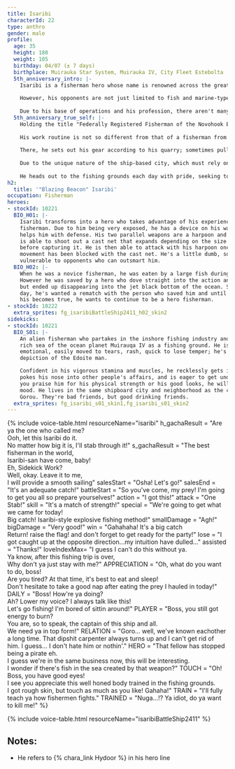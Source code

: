 ```yaml
---
title: Isaribi
characterId: 22
type: anthro
gender: male
profile:
  age: 35
  height: 180
  weight: 105
  birthday: 04/07 (± 7 days)
  birthplace: Muirauka Star System, Muirauka IV, City Fleet Estebolta
  5th_anniversary_intro: |-
    Isaribi is a fisherman hero whose name is renowned across the great oceans of Muirauka IV. The items produced by his glove-type Parallel Weapon, such as casting nets, spears, and baskets, truly resemble the distinct look and feel of a fisherman's gear. 
    
    However, his opponents are not just limited to fish and marine-type Kaibutsu. He puts on a reliable display against land-based Kaibutsu and villains who threaten the city's peace, either by stopping them in their tracks or finishing them off directly. 
    
    Due to his base of operations and his profession, there aren't many chances to see him in the Earth Sphere, but his name and visual design may suggest that he is a hero with surprisingly deep ties to Earth (Japan in particular). He is definitely one to keep an eye out for. 
  5th_anniversary_true_self: |-
    Holding the title "Federally Registered Fisherman of the Novohook Bay Fishing Plant", a designation unfamiliar in the Earth Sphere, he is a fisherman living in the City Fleet Estebolta, diligently piling up his trades every day. 
    
    His work routine is not so different from that of a fisherman from the Earth Sphere. He prepares his boat and sets out before sunrise, heading for the fishing grounds known as the Fishing Plant (designated points where marine life can be caught). 
    
    There, he sets out his gear according to his quarry; sometimes pulling in nets, reeling in longlines, or simply dropping a fishing line. Afterwards, he brings his catch back to Estebolta to sell at the market. 
    
    Due to the unique nature of the ship-based city, which must rely on imports for agricultural products and cannot actively practice animal husbandry, the seafood brought to shore by fishermen like him is an essential lifeline. 
    
    He heads out to the fishing grounds each day with pride, seeking to fill the stomachs of the people in his beloved city. 
h2:
  title: '"Blazing Beacon" Isaribi'
occupation: Fisherman
heroes:
- stockId: 10221
  BIO_H01: |-
    Isaribi transforms into a hero who takes advantage of his experience as a
    fisherman. Due to him being very exposed, he has a device on his waist which
    helps him with defense. His two parallel weapons are a harpoon and a glove. He
    is able to shoot out a cast net that expands depending on the size of its target
    before capturing it. He is then able to attack with his harpoon once the enemy's
    movement has been blocked with the cast net. He's a little dumb, so he is very
    vulnerable to opponents who can outsmart him.
  BIO_H02: |-
    When he was a novice fisherman, he was eaten by a large fish during a storm.
    However he was saved by a hero who dove straight into the action and saved him,
    but ended up disappearing into the jet black bottom of the ocean. Since that
    day, he's wanted a rematch with the person who saved him and until that dream of
    his becomes true, he wants to continue to be a hero fisherman.
- stockId: 10222
  extra_sprites: fg_isaribiBattleShip2411_h02_skin2
sidekicks:
- stockId: 10221
  BIO_S01: |-
    An alien fisherman who partakes in the inshore fishing industry and uses the
    rich sea of the ocean planet Muirauqa IV as a fishing ground. He is awfully
    emotional, easily moved to tears, rash, quick to lose temper; he's the true
    depiction of the Edoite man.

    Confident in his vigorous stamina and muscles, he recklessly gets into fights,
    pokes his nose into other people's affairs, and is eager to get undressed. If
    you praise him for his physical strength or his good looks, he will be in a good
    mood. He lives in the same shipboard city and neighborhood as the carpenter
    Gorou. They're bad friends, but good drinking friends.
  extra_sprites: fg_isaribi_s01_skin1,fg_isaribi_s01_skin2
---
```


{% include voice-table.html resourceName="isaribi"
h_gachaResult = "Are ya the one who called me?<br>Ooh, let this Isaribi do it.<br>No matter how big it is, I'll stab through it!"
s_gachaResult = "The best fisherman in the world,<br>Isaribi-san have come, baby!<br>Eh, Sidekick Work?<br>Well, okay. Leave it to me,<br>I will provide a smooth sailing"
salesStart = "Osha! Let's go!"
salesEnd = "It's an adequate catch!"
battleStart = "So you've come, my prey! I'm going to get you all so prepare yourselves!"
action = "I got this!"
attack = "One Stab!"
skill = "It's a match of strength!"
special = "We're going to get what we came for today!<br>Big catch! Isaribi-style explosive fishing method!"
smallDamage = "Agh!"
bigDamage = "Very good!"
win = "Gahahaha! It's a big catch<br>Return! raise the flag! and don't forget to get ready for the party!"
lose = "I got caught up at the opposite direction...my intuition have dulled..."
assisted = "Thanks!"
loveIndexMax= "I guess I can't do this without ya.<br>Ya know, after this fishing trip is over,<br>Why don't ya just stay with me?"
APPRECIATION = "Oh, what do you want to do, boss!<br>Are you tired?  At that time, it's best to eat and sleep!<br>Don't hesitate to take a good nap after eating  the prey I hauled in today!"
DAILY = "Boss!  How're ya doing? <br>Ah?  Lower my voice?  I always talk like this!<br>Let's go fishing!  I'm bored of sittin around!"
PLAYER = "Boss, you still got energy to burn?<br>You are, so to speak, the captain of this ship and all.<br>We need ya in top form!"
RELATION = "Goro... well, we've known eachother a long time. That dipshit carpenter always turns up and I can't get rid of him. I guess... I don't hate him or nothin'."
HERO = "That fellow has stopped being a pirate eh.<br>I guess we're in the same business now, this will be interesting.<br>I wonder if there's fish in the sea created by that weapon?"
TOUCH = "Oh!  Boss, you have good eyes!<br>I see you  appreciate this well honed body trained in the fishing grounds.<br>I got rough skin, but touch as much as you like!  Gahaha!"
TRAIN = "I'll fully teach ya how fishermen fights."
TRAINED = "Nuga…!? Ya idiot, do ya want to kill me!"
%}

{% include voice-table.html resourceName="isaribiBattleShip2411"
%}

## Notes:
- He refers to {% chara_link Hydoor %} in his hero line
